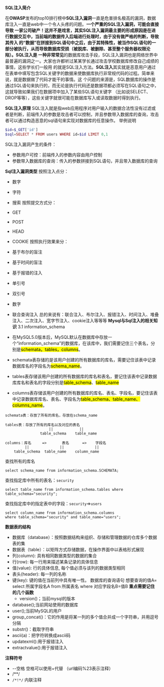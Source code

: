 **SQL注入简介**

在**OWASP**发布的top10排行榜中**SQL注入漏洞**一直是危害排名极高的漏洞，数据库注入一直是web中一个令人头疼的问题。**一个严重的SQL注入漏洞，可能会直接导致
一家公司破产！**这并不是戏言，其实SQL注入漏洞最主要的形成原因是在进行数据交互中，当前端的数据传入后端进行处理时，由于没有做严格的判断，导致其传入
的“数据”在拼接到SQL语句中之后，由于其特殊性，被当作SQL语句的一部分被执行，从而导致数据库受损（被脱库、被删除、甚至整个服务器权限沦陷）。SQL注入是
一种**非常常见**的数据库攻击手段，SQL注入漏洞也是网络世界中最普遍的漏洞之一。大家也许都听过某某学长通过攻击学校数据库修改自己成绩的事情，这些学长们一般用
的就是SQL注入方法。**SQL注入**其实就是恶意用户通过在表单中填写包含SQL关键字的数据来使数据库执行非常规代码的过程。简单来说，就是数据做了代码才能干的事情。这
个问题的来源是，SQL数据库的操作是通过SQL语句来执行的，而无论是执行代码还是数据项都必须写在SQL语句之中，这就导致如果我们在数据项中加入了某些SQL语句关键字
（比如说SELECT、DROP等等），这些关键字就很可能在数据库写入或读取数据时得到执行。

**SQL注入原理**
SQL注入就是指web应用程序对用户输入的数据合法性没有过滤或者是判断，前端传入的参数是攻击者可以控制，并且参数带入数据库的查询，攻击者可以通过构造恶意的sql语句来实现对数据库的任意操作。
举例说明
```php
$id=$_GET['id']
$sql=SELECT * FROM users WHERE id=$id LIMIT 0,1
```

SQL注入漏洞产生的条件：

- 参数用户可控：前端传入的参数内容由用户控制
- 参数带入数据库的查询：传入的参数拼接到SQL语句，并且带入数据库的查询

**Sql注入漏洞类型**
按照注入点分：
- 数字
- 字符
- 搜索
按照提交方式分：
- GET
- POST
- HEAD
- COOKIE
按照执行效果来分：
- 基于布尔的盲注
- 基于时间的盲注
- 基于报错的注入
- 单引号
- 双引号
- 数字
- 联合查询注入
总的来说有：联合注入、布尔注入、报错注入、时间注入、堆叠注入、二次注入、宽字节注入、cookie注入等等等
**Mysql与Sql注入的相关知识**
3.1 information_schema

- 在MySQL5.0版本后，MySQL默认在数据库中存放一个“information_schema”的数据库，在该库中，我们需要记住三个表名，分别是<mark>schemata，tables，columns</mark>。
- schemata表存储的是该用户创建的所有数据库的库名，需要记住该表中记录数据库名的字段名为<mark>schema_name</mark>。
- tables表存储该用户创建的所有数据库的库名和表名，要记住该表中记录数据库库名和表名的字段分别是<mark>table_schema</mark>、<mark>table_name</mark>
- columns表存储该用户创建的所有数据库的库名、表名、字段名，要记住该表中记录数据库库名、表名、字段名为<mark>table_schema、table_name、columns_name</mark>。
```texttile
schemata表：存放了所有的库名，存放在schema_name

tables表：存放了所有的库名以及对应的表名
                    ||            ||
                table_schema    table_name

columns：库名     =>       表名      =>    字段名
         ||              ||              ||
    table_schema  table_name    column_name
```
查找所有的库名
```texttile
select schema_name from information_schema.SCHEMATA;
```
查找指定库中所有的表名：`security`

```texttile
select table_name from information_schema.tables where table_schema="security";
```

查找指定库中的指定表中的字段：`security`=>`users`

```texttile
select column_name from information_schema.columns 
where table_schema="security" and table_name="users";
```
**数据表的结构**
- 数据库（database）：按照数据结构来组织、存储和管理数据的仓库多个数据表的集
- 数据表（table）：以矩阵方式存储数据，在操作界面中以表格形式展现
- 列(column): 具有相同数据类型的数据的集合
- 行(row): 每一行用来描述某条记录的具体信息
- 值(value): 行的具体信息, 每个值必须与该列的数据类型相同
- 表头(header): 每一列的名称
- 键(key): 键的值在当前列中具有唯一性。
数据库的查询语句
想要查询的值A= select 所属字段名A from 所属表名 where 对应字段名B=值B
**重点需要记住的几个函数**
  - version()；当前mysql的版本
- database();当前网站使用的数据库
- user();当前MySQL的用户
- group_concat()：它的作用是将某一列的多个值合并成一个字符串，并用逗号分隔
- substr()：截取字符串
- ascii(a)：把字符转换成ascii码
- updatexml():用于报错注入
- extractvalue():用于报错注入
  
**注释符号**
  
- --空格 空格可以使用+代替 （url编码%23表示注释）
- /**/
- `/*!*/` 内联注释
